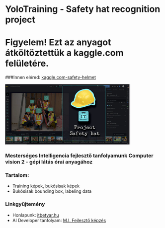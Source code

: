 # YoloTraining - Safety hat recognition project

# Figyelem! Ezt az anyagot átköltöztettük a kaggle.com felületére.
###Innen eléred: [kaggle.com-safety-helmet](https://www.kaggle.com/datasets/itbetyar/project-safety-hat)


<img src="https://github.com/itbetyar/YoloTraining/blob/main/safety_hat_borito.webp" alt="IT Betyár Computer vision" width="400">

### Mesterséges Intelligencia fejlesztő tanfolyamunk Computer vision 2 - gépi látás órai anyagához



### **Tartalom:**
- Training képek, bukósisak képek
- Bukósisak bounding box, labeling data

### Linkgyűjtemény
- Honlapunk: [itbetyar.hu](http://itbetyar.hu)
- AI Developer tanfolyam: [M.I. Fejlesztő képzés](https://itbetyar.hu/mesterseges-intelligencia-fejleszto-tanfolyam)
